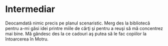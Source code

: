 # Intermediar

Deocamdată nimic precis pe planul scenaristic. Merg des la bibliotecă pentru a-mi găsi idei printre miile de cărţi şi pentru a reuşi să mă concentrez mai bine. Mă gândesc des la ce cadouri aş putea să le fac copiilor la întoarcerea în Motru.